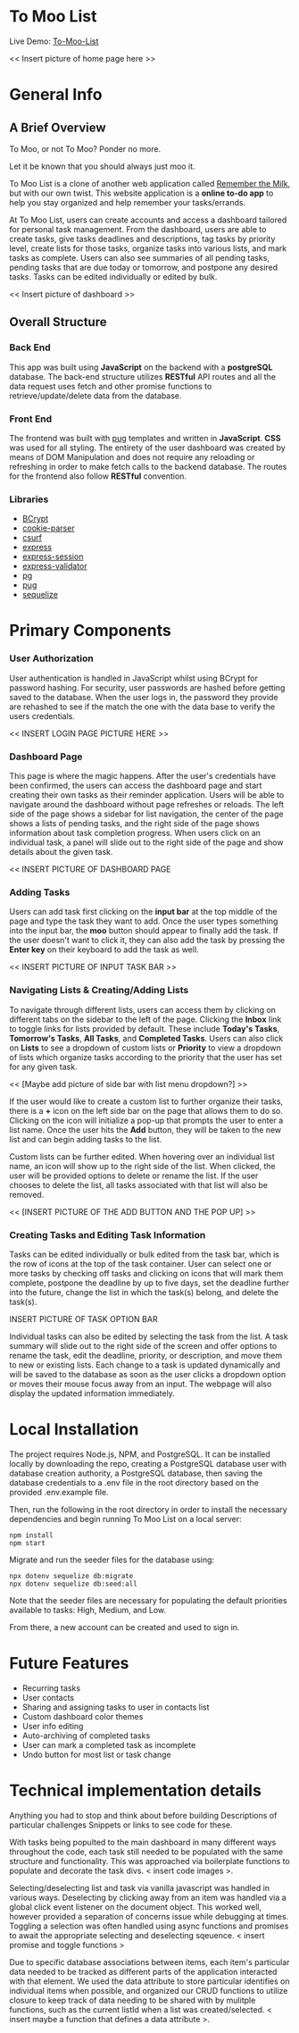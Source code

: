 # To Moo List

Live Demo: [To-Moo-List](http://to-moo-list.herokuapp.com/)

<< Insert picture of home page here >>

# General Info

## A Brief Overview

To Moo, or not To Moo? Ponder no more. 

Let it be known that you should always just moo it. 

To Moo List is a clone of another web application called [Remember the Milk](https://www.rememberthemilk.com), but with our own twist. This website application is a **online to-do app** to help you stay organized and help remember your tasks/errands. 

At To Moo List, users can create accounts and access a dashboard tailored for personal task management. From the dashboard, users are able to create tasks, give tasks deadlines and descriptions, tag tasks by priority level, create lists for those tasks, organize tasks into various lists, and mark tasks as complete. Users can also see summaries of all pending tasks, pending tasks that are due today or tomorrow, and postpone any desired tasks. Tasks can be edited individually or edited by bulk.
  
<< Insert picture of dashboard >>

## Overall Structure

### Back End
This app was built using **JavaScript** on the backend with a **postgreSQL** database. The back-end structure utilizes **RESTful** API routes and all the data request uses fetch and other promise functions to retrieve/update/delete data from the database.

### Front End
The frontend was built with [pug](https://pugjs.org/api/getting-started.html) templates and written in **JavaScript**. **CSS** was used for all styling. The entirety of the user dashboard was created by means of DOM Manipulation and does not require any reloading or refreshing in order to make fetch calls to the backend database. The routes for the frontend also follow **RESTful** convention.

### Libraries
* [BCrypt](https://www.npmjs.com/package/bcrypt) 
* [cookie-parser](https://www.npmjs.com/package/cookie-parser)
* [csurf](https://www.npmjs.com/package/csurf)
* [express](https://www.npmjs.com/package/express)
* [express-session](https://www.npmjs.com/package/express-session)
* [express-validator](https://www.npmjs.com/package/express-validator)
* [pg](https://www.npmjs.com/package/pg)
* [pug](https://www.npmjs.com/package/pug)
* [sequelize](https://www.npmjs.com/package/sequelize)

# Primary Components

### User Authorization
User authentication is handled in JavaScript whilst using BCrypt for password hashing. For security, user passwords are hashed before getting saved to the database. When the user logs in, the password they provide are rehashed to see if the match the one with the data base to verify the users credentials. 

<< INSERT LOGIN PAGE PICTURE HERE >>

### Dashboard Page
This page is where the magic happens. After the user's credentials have been confirmed, the users can access the dashboard page and start creating their own tasks as their reminder application. Users will be able to navigate around the dashboard without page refreshes or reloads. The left side of the page shows a sidebar for list navigation, the center of the page shows a lists of pending tasks, and the right side of the page shows information about task completion progress. When users click on an individual task, a panel will slide out to the right side of the page and show details about the given task.

<< INSERT PICTURE OF DASHBOARD PAGE

### Adding Tasks
Users can add task first clicking on the **input bar** at the top middle of the page and type the task they want to add. Once the user types something into the  input bar, the **moo** button should appear to finally add the task. If the user doesn't want to click it, they can also add the task by pressing the **Enter key** on their keyboard to add the task as well.

<< INSERT PICTURE OF INPUT TASK BAR >>

### Navigating Lists & Creating/Adding Lists
To navigate through different lists, users can access them by clicking on different tabs on the sidebar to the left of the page. Clicking the **Inbox** link to toggle links for lists provided by default. These include **Today's Tasks**, **Tomorrow's Tasks**, **All Tasks**, and **Completed Tasks**. Users can also click on **Lists** to see a dropdown of custom lists or **Priority** to view a dropdown of lists which organize tasks according to the priority that the user has set for any given task.

<< [Maybe add picture of side bar with list menu dropdown?] >>

If the user would like to create a custom list to further organize their tasks, there is a **+** icon on the left side bar on the page that allows them to do so. Clicking on the icon will initialize a pop-up that prompts the user to enter a list name. Once the user hits the **Add** button, they will be taken to the new list and can begin adding tasks to the list.

Custom lists can be further edited. When hovering over an individual list name, an icon will show up to the right side of the list. When clicked, the user will be provided options to delete or rename the list. If the user chooses to delete the list, all tasks associated with that list will also be removed.

<< [INSERT PICTURE OF THE ADD BUTTON AND THE POP UP] >>

### Creating Tasks and Editing Task Information

Tasks can be edited individually or bulk edited from the task bar, which is the row of icons at the top of the task container. User can select one or more tasks by checking off tasks and clicking on icons that will mark them complete, postpone the deadline by up to five days, set the deadline further into the future, change the list in which the task(s) belong, and delete the task(s).

INSERT PICTURE OF TASK OPTION BAR

Individual tasks can also be edited by selecting the task from the list. A task summary will slide out to the right side of the screen and offer options to rename the task, edit the deadline, priority, or description, and move them to new or existing lists. Each change to a task is updated dynamically and will be saved to the database as soon as the user clicks a dropdown option or moves their mouse focus away from an input. The webpage will also display the updated information immediately.

# Local Installation

The project requires Node.js, NPM, and PostgreSQL. It can be installed locally by downloading the repo, creating a PostgreSQL database user with database creation authority, a PostgreSQL database, then saving the database credentials to a .env file in the root directory based on the provided .env.example file.

Then, run the following in the root directory in order to install the necessary dependencies and begin running To Moo List on a local server:

```
npm install 
npm start
```
Migrate and run the seeder files for the database using:
```
npx dotenv sequelize db:migrate
npx dotenv sequelize db:seed:all
```
Note that the seeder files are necessary for populating the default priorities available to tasks: High, Medium, and Low.

From there, a new account can be created and used to sign in.

# Future Features
- Recurring tasks
- User contacts
- Sharing and assigning tasks to user in contacts list
- Custom dashboard color themes
- User info editing
- Auto-archiving of completed tasks
- User can mark a completed task as incomplete
- Undo button for most list or task change

# Technical implementation details
Anything you had to stop and think about before building
Descriptions of particular challenges
Snippets or links to see code for these.

With tasks being populted to the main dashboard in many different ways throughout the code, each task still needed to be populated with the same structure and functionality. This was approached via boilerplate functions to populate and decorate the task divs. < insert code images >.

Selecting/deselecting list and task via vanilla javascript was handled in various ways. Deselecting by clicking away from an item was handled via a global click event listener on the document object. This worked well, however provided a separation of concerns issue while debugging at times. Toggling a selection was often handled using async functions and promises to await the appropriate selecting and deselecting sqeuence. < insert promise and toggle functions >

Due to specific database associations between items, each item's particular data needed to be tracked as different parts of the application interacted with that element. We used the data attribute to store particular identifies on individual items when possible, and organized our CRUD functions to utilize closure to keep track of data needing to be shared with by mulitple functions, such as the current listId when a list was created/selected. < insert maybe a function that defines a data attribute >. 




